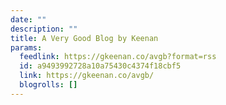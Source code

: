 ```yaml
---
date: ""
description: ""
title: A Very Good Blog by Keenan
params:
  feedlink: https://gkeenan.co/avgb?format=rss
  id: a9493992728a10a75430c4374f18cbf5
  link: https://gkeenan.co/avgb/
  blogrolls: []
---
```

